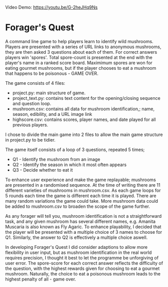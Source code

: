 Video Demo:  https://youtu.be/G-2heJHq9Ns

# Forager's Quest 
A command line game to help players learn to identify wild mushrooms. Players are presented with a series of URL links to anonymous mushrooms, they are then asked 3 questions about each of them. For correct answers players win 'spores'. Total spore-count is presented at the end with the player's name in a ranked score board. Maximimum spores are won for eating gourmet mushrooms, but if the player chooses to eat a mushroom that happens to be poisonous - GAME OVER.

The game consists of 4 files:
* project.py: main structure of game.
* project_text.py: contains text content for the opening/closing sequence and question loop.
* mushroom.csv: contains all data for mushroom identification,; name, season, edibility, and a URL image link
* highscore.csv: contains scores, player names, and date played for all previous players.

I chose to divide the main game into 2 files to allow the main game structure in project.py to be tidier.

The game itself consists of a loop of 3 questions, repeated 5 times;
* Q1 - Identify the mushroom from an image
* Q2 - Identify the season in which it most often appears
* Q3 - Decide whether to eat it

To enhance user experience and make the game replayable; mushrooms are presented in a randomised sequence. At the time of writing
there are 11 different varieties of mushrooms in mushroom.csv. As each game loops for 5 rounds each time the game is different each time it is played. There are many random variations the game could take. More mushroom data could be added to mushroom.csv to broaden the scope of the game further.

  As any forager will tell you, mushroom identification is not a straightforward task, and any given mushroom has several
different names, e.g. Amanita Muscaria is also known as Fly Agaric. To enhance playability, I decided that the player will be presented with a multiple choice of 3 names to choose for Q1. Similarly, the answer to Q2 is effectively a multiple choice aswell.

  In developing Forager's Quest I did consider adaptions to allow more flexibility in user input, but as mushroom identification in
the real world requires precision, I thought it best to let the programme be unforgiving of user error. The spore-score for each correct answer reflects the difficulty of the question, with the highest rewards given for choosing to eat a gourmet mushroom. Naturally, the choice to eat a poisonous mushroom leads to the highest penalty of all - game over.

